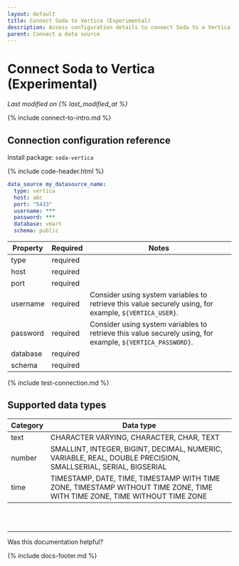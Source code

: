 ```yaml
---
layout: default
title: Connect Soda to Vertica (Experimental)
description: Access configuration details to connect Soda to a Vertica data source.
parent: Connect a data source
---
```


# Connect Soda to Vertica (Experimental)
*Last modified on {% last_modified_at %}*

{% include connect-to-intro.md %}

## Connection configuration reference

Install package: `soda-vertica`

{% include code-header.html %}
```yaml
data_source my_datasource_name:
  type: vertica
  host: abc
  port: "5433"
  username: ***
  password: ***
  database: vmart
  schema: public
```

| Property | Required | Notes                                              |
| -------- | -------- | -------------------------------------------------- |
| type     | required |                                                    |
| host     | required |                                                    |
| port     | required |                                                    |
| username | required | Consider using system variables to retrieve this value securely using, for example, `${VERTICA_USER}`. |
| password | required | Consider using system variables to retrieve this value securely using, for example, `${VERTICA_PASSWORD}`. |
| database| required |                                                     |
| schema | required |                                                      |

{% include test-connection.md %}

## Supported data types

| Category | Data type  |
| -------- | ---------- |
| text     | CHARACTER VARYING, CHARACTER, CHAR, TEXT  |
| number   | SMALLINT, INTEGER, BIGINT, DECIMAL, NUMERIC, VARIABLE, REAL, DOUBLE PRECISION, SMALLSERIAL, SERIAL, BIGSERIAL  |
| time     | TIMESTAMP, DATE, TIME, TIMESTAMP WITH TIME ZONE, TIMESTAMP WITHOUT TIME ZONE, TIME WITH TIME ZONE, TIME WITHOUT TIME ZONE |


<br />
<br />

---

Was this documentation helpful?

<!-- LikeBtn.com BEGIN -->
<span class="likebtn-wrapper" data-theme="tick" data-i18n_like="Yes" data-ef_voting="grow" data-show_dislike_label="true" data-counter_zero_show="true" data-i18n_dislike="No"></span>
<script>(function(d,e,s){if(d.getElementById("likebtn_wjs"))return;a=d.createElement(e);m=d.getElementsByTagName(e)[0];a.async=1;a.id="likebtn_wjs";a.src=s;m.parentNode.insertBefore(a, m)})(document,"script","//w.likebtn.com/js/w/widget.js");</script>
<!-- LikeBtn.com END -->

{% include docs-footer.md %}